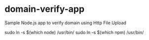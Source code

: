 # domain-verify-app
Sample Node.js app to verify domain using Http File Upload


sudo ln -s $(which node) /usr/bin/
sudo ln -s $(which npm) /usr/bin/
